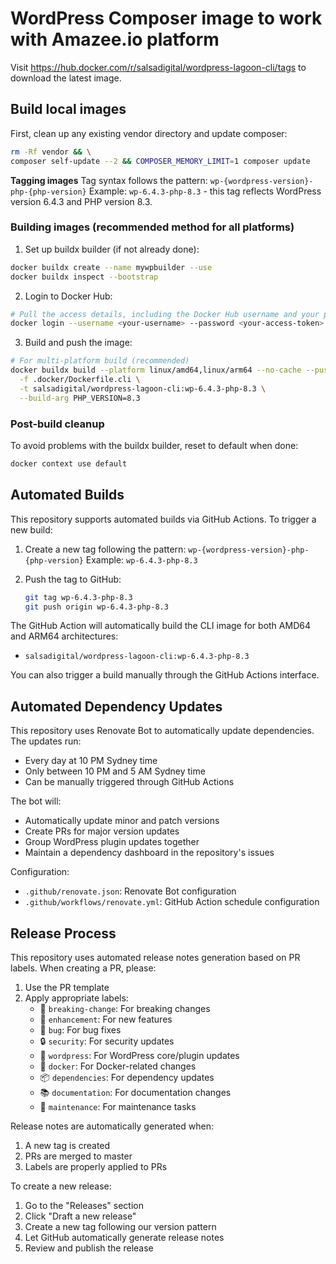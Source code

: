 # WordPress Composer image to work with Amazee.io platform

Visit https://hub.docker.com/r/salsadigital/wordpress-lagoon-cli/tags to 
download the latest image.

## Build local images

First, clean up any existing vendor directory and update composer:

```bash
rm -Rf vendor && \
composer self-update --2 && COMPOSER_MEMORY_LIMIT=1 composer update
```

**Tagging images**
Tag syntax follows the pattern: `wp-{wordpress-version}-php-{php-version}`
Example: `wp-6.4.3-php-8.3` - this tag reflects WordPress version 6.4.3 and PHP version 8.3.

### Building images (recommended method for all platforms)

1. Set up buildx builder (if not already done):
```bash
docker buildx create --name mywpbuilder --use
docker buildx inspect --bootstrap
```

2. Login to Docker Hub:
```bash
# Pull the access details, including the Docker Hub username and your personal access token
docker login --username <your-username> --password <your-access-token>
```

3. Build and push the image:
```bash
# For multi-platform build (recommended)
docker buildx build --platform linux/amd64,linux/arm64 --no-cache --push . \
  -f .docker/Dockerfile.cli \
  -t salsadigital/wordpress-lagoon-cli:wp-6.4.3-php-8.3 \
  --build-arg PHP_VERSION=8.3
```

### Post-build cleanup

To avoid problems with the buildx builder, reset to default when done:
```bash
docker context use default
```

## Automated Builds

This repository supports automated builds via GitHub Actions. To trigger a new build:

1. Create a new tag following the pattern: `wp-{wordpress-version}-php-{php-version}`
   Example: `wp-6.4.3-php-8.3`

2. Push the tag to GitHub:
   ```bash
   git tag wp-6.4.3-php-8.3
   git push origin wp-6.4.3-php-8.3
   ```

The GitHub Action will automatically build the CLI image for both AMD64 and ARM64 architectures:
- `salsadigital/wordpress-lagoon-cli:wp-6.4.3-php-8.3`

You can also trigger a build manually through the GitHub Actions interface.

## Automated Dependency Updates

This repository uses Renovate Bot to automatically update dependencies. The updates run:
- Every day at 10 PM Sydney time
- Only between 10 PM and 5 AM Sydney time
- Can be manually triggered through GitHub Actions

The bot will:
- Automatically update minor and patch versions
- Create PRs for major version updates
- Group WordPress plugin updates together
- Maintain a dependency dashboard in the repository's issues

Configuration:
- `.github/renovate.json`: Renovate Bot configuration
- `.github/workflows/renovate.yml`: GitHub Action schedule configuration

## Release Process

This repository uses automated release notes generation based on PR labels. When creating a PR, please:

1. Use the PR template
2. Apply appropriate labels:
   - 🚨 `breaking-change`: For breaking changes
   - 🚀 `enhancement`: For new features
   - 🐛 `bug`: For bug fixes
   - 🔒 `security`: For security updates
   - 🔄 `wordpress`: For WordPress core/plugin updates
   - 🐳 `docker`: For Docker-related changes
   - 📦 `dependencies`: For dependency updates
   - 📚 `documentation`: For documentation changes
   - 🧰 `maintenance`: For maintenance tasks

Release notes are automatically generated when:
1. A new tag is created
2. PRs are merged to master
3. Labels are properly applied to PRs

To create a new release:
1. Go to the "Releases" section
2. Click "Draft a new release"
3. Create a new tag following our version pattern
4. Let GitHub automatically generate release notes
5. Review and publish the release

